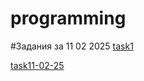 # programming
#Задания за 11 02 2025
[task1](https://github.com/paulkrok1999/programming/tree/main/task1)

[task11-02-25](https://github.com/paulkrok1999/programming/tree/main/task11-02-25)
